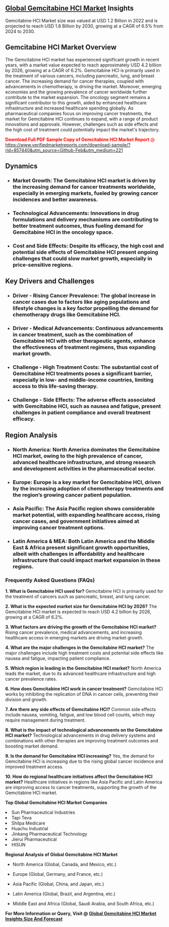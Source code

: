<h2><a href="https://www.verifiedmarketreports.com/download-sample/?rid=857440&amp;utm_source=Github&amp;utm_medium=221" target="_blank">Global Gemcitabine HCl Market</a> Insights</h2><p>Gemcitabine HCl Market size was valued at USD 1.2 Billion in 2022 and is projected to reach USD 1.8 Billion by 2030, growing at a CAGR of 6.5% from 2024 to 2030.</p><p> <h2>Gemcitabine HCl Market Overview</h2> <p>The Gemcitabine HCl market has experienced significant growth in recent years, with a market value expected to reach approximately USD 4.2 billion by 2026, growing at a CAGR of 6.2%. Gemcitabine HCl is primarily used in the treatment of various cancers, including pancreatic, lung, and breast cancer. The increasing demand for cancer therapies, coupled with advancements in chemotherapy, is driving the market. Moreover, emerging economies and the growing prevalence of cancer worldwide further contribute to the market expansion. The oncology segment remains a significant contributor to this growth, aided by enhanced healthcare infrastructure and increased healthcare spending globally. As pharmaceutical companies focus on improving cancer treatments, the market for Gemcitabine HCl continues to expand, with a range of product innovations and approvals. However, challenges such as side effects and the high cost of treatment could potentially impact the market's trajectory. <p><p><span class=""><span style="color: #ff0000;"><strong>Download Full PDF Sample Copy of Gemcitabine HCl Market Report</strong> @ </span><a href="https://www.verifiedmarketreports.com/download-sample/?rid=857440&amp;utm_source=Github-Feb&amp;utm_medium=221" target="_blank">https://www.verifiedmarketreports.com/download-sample/?rid=857440&amp;utm_source=Github-Feb&amp;utm_medium=221</a></span></p></p> <h2>Dynamics</h2> <ul> <li><h3>Market Growth: The Gemcitabine HCl market is driven by the increasing demand for cancer treatments worldwide, especially in emerging markets, fueled by growing cancer incidences and better awareness.</h3></li> <li><h3>Technological Advancements: Innovations in drug formulations and delivery mechanisms are contributing to better treatment outcomes, thus fueling demand for Gemcitabine HCl in the oncology space.</h3></li> <li><h3>Cost and Side Effects: Despite its efficacy, the high cost and potential side effects of Gemcitabine HCl present ongoing challenges that could slow market growth, especially in price-sensitive regions.</h3></li> </ul> <h2>Key Drivers and Challenges</h2> <ul> <li><h3>Driver - Rising Cancer Prevalence: The global increase in cancer cases due to factors like aging populations and lifestyle changes is a key factor propelling the demand for chemotherapy drugs like Gemcitabine HCl.</h3></li> <li><h3>Driver - Medical Advancements: Continuous advancements in cancer treatment, such as the combination of Gemcitabine HCl with other therapeutic agents, enhance the effectiveness of treatment regimens, thus expanding market growth.</h3></li> <li><h3>Challenge - High Treatment Costs: The substantial cost of Gemcitabine HCl treatments poses a significant barrier, especially in low- and middle-income countries, limiting access to this life-saving therapy.</h3></li> <li><h3>Challenge - Side Effects: The adverse effects associated with Gemcitabine HCl, such as nausea and fatigue, present challenges in patient compliance and overall treatment efficacy.</h3></li> </ul> <h2>Region Analysis</h2> <ul> <li><h3>North America: North America dominates the Gemcitabine HCl market, owing to the high prevalence of cancer, advanced healthcare infrastructure, and strong research and development activities in the pharmaceutical sector.</h3></li> <li><h3>Europe: Europe is a key market for Gemcitabine HCl, driven by the increasing adoption of chemotherapy treatments and the region’s growing cancer patient population.</h3></li> <li><h3>Asia Pacific: The Asia Pacific region shows considerable market potential, with expanding healthcare access, rising cancer cases, and government initiatives aimed at improving cancer treatment options.</h3></li> <li><h3>Latin America & MEA: Both Latin America and the Middle East & Africa present significant growth opportunities, albeit with challenges in affordability and healthcare infrastructure that could impact market expansion in these regions.</h3></li> </ul> <h3>Frequently Asked Questions (FAQs)</h3> <p><b>1. What is Gemcitabine HCl used for?</b> Gemcitabine HCl is primarily used for the treatment of cancers such as pancreatic, breast, and lung cancer.</p> <p><b>2. What is the expected market size for Gemcitabine HCl by 2026?</b> The Gemcitabine HCl market is expected to reach USD 4.2 billion by 2026, growing at a CAGR of 6.2%.</p> <p><b>3. What factors are driving the growth of the Gemcitabine HCl market?</b> Rising cancer prevalence, medical advancements, and increasing healthcare access in emerging markets are driving market growth.</p> <p><b>4. What are the major challenges in the Gemcitabine HCl market?</b> The major challenges include high treatment costs and potential side effects like nausea and fatigue, impacting patient compliance.</p> <p><b>5. Which region is leading in the Gemcitabine HCl market?</b> North America leads the market, due to its advanced healthcare infrastructure and high cancer prevalence rates.</p> <p><b>6. How does Gemcitabine HCl work in cancer treatment?</b> Gemcitabine HCl works by inhibiting the replication of DNA in cancer cells, preventing their division and growth.</p> <p><b>7. Are there any side effects of Gemcitabine HCl?</b> Common side effects include nausea, vomiting, fatigue, and low blood cell counts, which may require management during treatment.</p> <p><b>8. What is the impact of technological advancements on the Gemcitabine HCl market?</b> Technological advancements in drug delivery systems and combinations with other therapies are improving treatment outcomes and boosting market demand.</p> <p><b>9. Is the demand for Gemcitabine HCl increasing?</b> Yes, the demand for Gemcitabine HCl is increasing due to the rising global cancer incidence and improved treatment access.</p> <p><b>10. How do regional healthcare initiatives affect the Gemcitabine HCl market?</b> Healthcare initiatives in regions like Asia Pacific and Latin America are improving access to cancer treatments, supporting the growth of the Gemcitabine HCl market.</p> </p><p><strong>Top Global Gemcitabine HCl Market Companies</strong></p><div data-test-id=""><p><li>Sun Pharmaceutical Industries</li><li> Tapi Teva</li><li> Shilpa Medicare</li><li> Huachu Industrial</li><li> Jinkang Pharmaceutical Technology</li><li> Jierui Pharmaceutical</li><li> HISUN</li></p><div><strong>Regional Analysis of&nbsp;Global Gemcitabine HCl Market</strong></div><ul><li dir="ltr"><p dir="ltr">North America&nbsp;(Global, Canada, and Mexico, etc.)</p></li><li dir="ltr"><p dir="ltr">Europe (Global, Germany, and France, etc.)</p></li><li dir="ltr"><p dir="ltr">Asia Pacific&nbsp;(Global, China, and Japan, etc.)</p></li><li dir="ltr"><p dir="ltr">Latin America&nbsp;(Global, Brazil, and Argentina, etc.)</p></li><li dir="ltr">Middle East and Africa&nbsp;(Global, Saudi Arabia, and South Africa, etc.)</li></ul><p><strong>For More Information or Query, Visit @&nbsp;</strong><strong><a href="https://www.verifiedmarketreports.com/product/gemcitabine-hcl-market/?utm_source=Github&amp;utm_medium=221" target="_blank">Global Gemcitabine HCl Market Insights Size And Forecast</a></strong></p></div>
